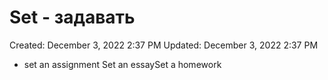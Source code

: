 # Set - задавать

Created: December 3, 2022 2:37 PM
Updated: December 3, 2022 2:37 PM

- set an assignment Set an essaySet a homework
